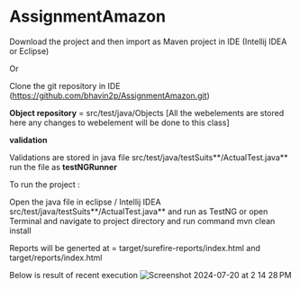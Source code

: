 # AssignmentAmazon

Download the project and then import as Maven project in IDE (Intellij IDEA or Eclipse)

Or

Clone the git repository in IDE (https://github.com/bhavin2p/AssignmentAmazon.git)

**Object repository** = src/test/java/Objects [All the webelements are stored here any changes to webelement will be done to this class]

**validation**

Validations are stored in java file src/test/java/testSuits**/ActualTest.java** run the file as **testNGRunner**

To run the project :

Open the java file in eclipse / Intellij IDEA src/test/java/testSuits**/ActualTest.java** and run as TestNG
or open Terminal and navigate to project directory and run command mvn clean install

Reports will be generted at = target/surefire-reports/index.html and  target/reports/index.html 

Below is result of recent execution 
![Screenshot 2024-07-20 at 2 14 28 PM](https://github.com/user-attachments/assets/2acae590-1ca4-4f63-9828-c83cf032160c)



